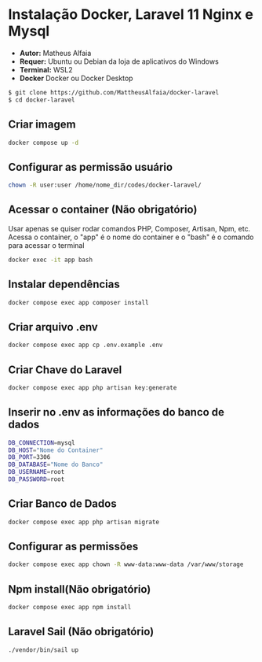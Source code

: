 # Instalação Docker, Laravel 11 Nginx e Mysql
- **Autor:** Matheus Alfaia
- **Requer:** Ubuntu ou Debian da loja de aplicativos do Windows
- **Terminal:** WSL2
- **Docker** Docker ou Docker Desktop
```bash
$ git clone https://github.com/MattheusAlfaia/docker-laravel
$ cd docker-laravel
```

## Criar imagem
```bash
docker compose up -d
```

## Configurar as permissão usuário
```bash
chown -R user:user /home/nome_dir/codes/docker-laravel/
```

## Acessar o container (Não obrigatório)
Usar apenas se quiser rodar comandos PHP, Composer, Artisan, Npm, etc.
Acessa o container, o "app" é o nome do container e o "bash" é o comando para acessar o terminal
```bash
docker exec -it app bash
```

## Instalar dependências
```bash
docker compose exec app composer install
```

## Criar arquivo .env
```bash
docker compose exec app cp .env.example .env
```

## Criar Chave do Laravel
```bash
docker compose exec app php artisan key:generate
```

## Inserir no .env as informações do banco de dados
```bash
DB_CONNECTION=mysql
DB_HOST="Nome do Container"
DB_PORT=3306
DB_DATABASE="Nome do Banco"
DB_USERNAME=root
DB_PASSWORD=root
```

## Criar Banco de Dados
```bash
docker compose exec app php artisan migrate
```

## Configurar as permissões
```bash
docker compose exec app chown -R www-data:www-data /var/www/storage
```

## Npm install(Não obrigatório)
```bash
docker compose exec app npm install
```

## Laravel Sail (Não obrigatório)
```bash
./vendor/bin/sail up
```
